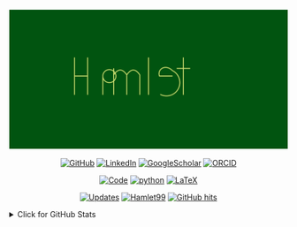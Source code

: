 ![Monash UAS](https://raw.githubusercontent.com/Hamlet99/Hamlet99/master/resources/hamlet.svg)

<p align="center">
    <a href="https://github.com/Hamlet99" target="_blank"><img alt="GitHub" src="https://img.shields.io/badge/-@Hamlet99-181717?style=flat-square&logo=GitHub&logoColor=white"></a>
    <a href="https://www.linkedin.com/in/hamlet-khachatryan/" target="_blank"><img alt="LinkedIn" src="https://img.shields.io/badge/-LinkedIn-0077B5?style=flat-square&logo=Linkedin&logoColor=white"></a>
    <a href="https://scholar.google.com/citations?hl=en&user=F0TszZMAAAAJ" target="_blank"><img alt="GoogleScholar" src="https://img.shields.io/badge/Google%20Scholar-4285F4?style=for-the-badge&logo=google-scholar&logoColor=white"></a>
    <a href="https://orcid.org/0000-0002-8136-3166" target="_blank"><img alt="ORCID" src="https://img.shields.io/badge/-ORCID-A6CE39?style=flat-square&logo=ORCID&logoColor=white"></a>
</p>

<p align="center">
    <a href="https://github.com/Hamlet99?tab=repositories" target="_blank"><img alt="Code" src="https://img.shields.io/badge/-code-000000?style=flat-square&logo=Plex&logoColor=white"></a>
    <a href="https://github.com/Hamlet99?tab=repositories&language=python" target="_blank"><img alt="python" src="https://img.shields.io/badge/-python-3776AB?style=flat-square&logo=Python&logoColor=white"></a>
    <a href="https://github.com/Hamlet99?tab=repositories&language=TeX" target="_blank"><img alt="LaTeX" src="https://img.shields.io/badge/-LaTeX-008080?style=flat-square&logo=LaTeX&logoColor=white"></a>
</p>

<p align="center">
    <a href="https://github.com/Hamlet99?tab=followers" target="_blank"><img alt="Updates" src="https://img.shields.io/badge/--000000?style=flat-square&logo=RSS&logoColor=white"></a>
    <a href="https://github.com/Hamlet99" target="_blank"><img alt="Hamlet99" src="https://badges.pufler.dev/visits/Hamlet99/Hamlet99?logo=GitHub&label=visits&color=success&logoColor=white&style=flat-square"/></a>
    <a href="https://github.com/Hamlet99/Hamlet99" target="_blank"><img alt="GitHub hits" src="https://img.shields.io/github/last-commit/Hamlet99/Hamlet99?label=profile%20updated&style=flat-square"></a>
</p>

<details>
<summary>Click for GitHub Stats</summary>
<p align="center">
    <img alt = "GitHub Stats" src="https://github-readme-stats.vercel.app/api?username=Hamlet99&show_icons=true&hide=issues&icon_color=000000&hide_border=true&title_color=5391FE&text_color=555">
    <br>
    <img alt = "Top Language" src="https://github-readme-stats.vercel.app/api/top-langs/?username=Hamlet99&hide=html,&hide_border=true&title_color=5391FE&text_color=555"
</p>
</details>
